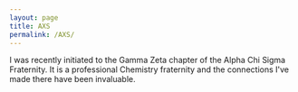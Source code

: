 ```yaml
---
layout: page
title: AXS
permalink: /AXS/
---
```


I was recently initiated to the Gamma Zeta chapter of the Alpha Chi Sigma Fraternity. It is a professional Chemistry fraternity and the connections I've made there have been invaluable. 
